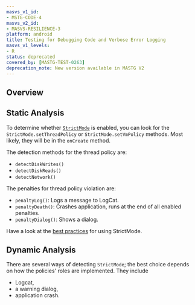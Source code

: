 ```yaml
---
masvs_v1_id:
- MSTG-CODE-4
masvs_v2_id:
- MASVS-RESILIENCE-3
platform: android
title: Testing for Debugging Code and Verbose Error Logging
masvs_v1_levels:
- R
status: deprecated
covered_by: [MASTG-TEST-0263]
deprecation_note: New version available in MASTG V2
---
```


## Overview

## Static Analysis

To determine whether [`StrictMode`](https://developer.android.com/reference/android/os/StrictMode) is enabled, you can look for the `StrictMode.setThreadPolicy` or `StrictMode.setVmPolicy` methods. Most likely, they will be in the `onCreate` method.

The detection methods for the thread policy are:

- `detectDiskWrites()`
- `detectDiskReads()`
- `detectNetwork()`

The penalties for thread policy violation are:

- `penaltyLog()`: Logs a message to LogCat.
- `penaltyDeath()`: Crashes application, runs at the end of all enabled penalties.
- `penaltyDialog()`: Shows a dialog.

Have a look at the [best practices](https://code.tutsplus.com/tutorials/android-best-practices-strictmode--mobile-7581 "Android Best Practices: StrictMode") for using StrictMode.

## Dynamic Analysis

There are several ways of detecting `StrictMode`; the best choice depends on how the policies' roles are implemented. They include

- Logcat,
- a warning dialog,
- application crash.
